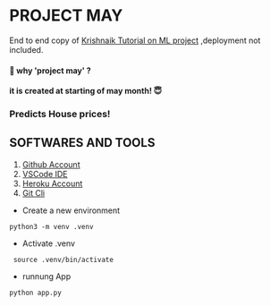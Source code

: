 # PROJECT MAY 

End to end copy of [Krishnaik Tutorial on ML project](https://youtu.be/MJ1vWb1rGwM?si=isg2CiTdtrzI_R8j) ,deployment not included.

#### 🤔 why 'project may' ?
#### it is created at starting of may month! 😇
### Predicts House prices!

## SOFTWARES AND TOOLS

1. [Github Account](https://github.com)
2. [VSCode IDE](https://code.visualstudio.com/)
3. [Heroku Account](https://www.heroku.com/)
4. [Git Cli](https://git-scm.com/book/en/v2/Getting-Started-The-Command-Line)


* Create a new environment

```
python3 -m venv .venv
```

* Activate .venv

```
 source .venv/bin/activate
```

* runnung App

```
python app.py
```
